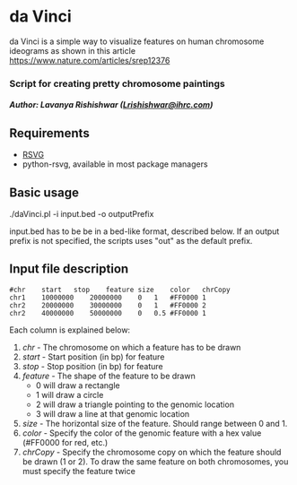 # da Vinci
da Vinci is a simple way to visualize features on human chromosome ideograms as shown in this article https://www.nature.com/articles/srep12376

### Script for creating pretty chromosome paintings

##### Author: Lavanya Rishishwar (Lrishishwar@ihrc.com)


## Requirements
* [RSVG](https://developer.gnome.org/rsvg/stable/)
* python-rsvg, available in most package managers

## Basic usage

./daVinci.pl -i input.bed -o outputPrefix

input.bed has to be be in a bed-like format, described below.  If an output prefix is not specified, the scripts uses "out" as the default prefix.

## Input file description
```
#chr	start	stop	feature	size	color	chrCopy
chr1	10000000	20000000	0	1	#FF0000	1
chr2	20000000	30000000	0	1	#FF0000	2
chr2	40000000	50000000	0	0.5	#FF0000	1
```

Each column is explained below:
1. *chr* - The chromosome on which a feature has to be drawn
2. *start* - Start position (in bp) for feature
3. *stop* - Stop position (in bp) for feature
4. *feature* - The shape of the feature to be drawn
	* 0 will draw a rectangle
	* 1 will draw a circle
	* 2 will draw a triangle pointing to the genomic location
	* 3 will draw a line at that genomic location
5. *size* - The horizontal size of the feature. Should range between 0 and 1.
6. *color* - Specify the color of the genomic feature with a hex value (#FF0000 for red, etc.)
7. *chrCopy* - Specify the chromosome copy on which the feature should be drawn (1 or 2).  To draw the same feature on both chromosomes, you must specify the feature twice

